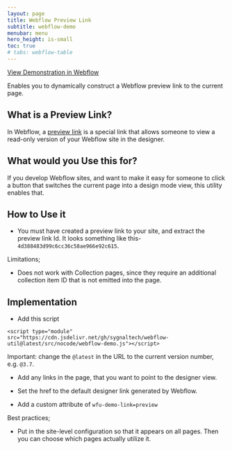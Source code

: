 ```yaml
---
layout: page
title: Webflow Preview Link
subtitle: webflow-demo
menubar: menu
hero_height: is-small
toc: true
# tabs: webflow-table
---
```


<a class="button is-danger" href="https://sygnal-webflow-utils.webflow.io/demo/collection-item-count" target="_blank">View Demonstration in Webflow</a>

Enables you to dynamically construct a Webflow preview link to the current page.

## What is a Preview Link?

In Webflow, a 
[preview link](https://university.webflow.com/lesson/share-your-project-and-invite-collaborators)
is a special link that allows someone to view a read-only version of your Webflow site in the designer.

## What would you Use this for?

If you develop Webflow sites, and want to make it easy for someone to click a button that switches the current page into a design mode view, this utility enables that.

## How to Use it

- You must have created a preview link to your site, and extract the preview link Id. It looks something like this- `4d388483d99c6cc36c58ae966e92c615`.

Limitations;

- Does not work with Collection pages, since they require an additional collection item ID that is not emitted into the page.

## Implementation

- Add this script

```
<script type="module" src="https://cdn.jsdelivr.net/gh/sygnaltech/webflow-util@latest/src/nocode/webflow-demo.js"></script>
```

Important: change the `@latest` in the URL to the current version number, e.g. `@3.7`.

- Add any links in the page, that you want to point to the designer view.

- Set the href to the default designer link generated by Webflow.

- Add a custom attribute of `wfu-demo-link=preview`


Best practices;

- Put in the site-level configuration so that it appears on all pages. Then you can choose which pages actually utilize it.





